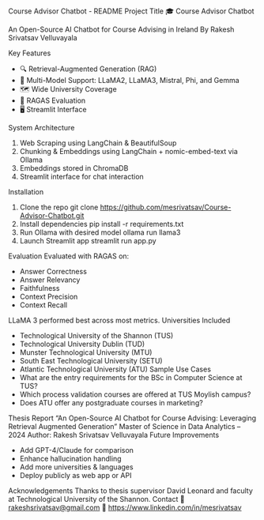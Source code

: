 Course Advisor Chatbot - README
Project Title
🎓 Course Advisor Chatbot

An Open-Source AI Chatbot for Course Advising in Ireland
By Rakesh Srivatsav Velluvayala

Key Features
- 🔍 Retrieval-Augmented Generation (RAG)
- 🤖 Multi-Model Support: LLaMA2, LLaMA3, Mistral, Phi, and Gemma
- 🗺️ Wide University Coverage
- 🧪 RAGAS Evaluation
- 🖥️ Streamlit Interface

System Architecture
1. Web Scraping using LangChain & BeautifulSoup
2. Chunking & Embeddings using LangChain + nomic-embed-text via Ollama
3. Embeddings stored in ChromaDB
4. Streamlit interface for chat interaction

Installation
1. Clone the repo
    git clone https://github.com/mesrivatsav/Course-Advisor-Chatbot.git
2. Install dependencies
    pip install -r requirements.txt
3. Run Ollama with desired model
    ollama run llama3
4. Launch Streamlit app
    streamlit run app.py

Evaluation
Evaluated with RAGAS on:
- Answer Correctness
- Answer Relevancy
- Faithfulness
- Context Precision
- Context Recall

LLaMA 3 performed best across most metrics.
Universities Included
- Technological University of the Shannon (TUS)
- Technological University Dublin (TUD)
- Munster Technological University (MTU)
- South East Technological University (SETU)
- Atlantic Technological University (ATU)
Sample Use Cases
- What are the entry requirements for the BSc in Computer Science at TUS?
- Which process validation courses are offered at TUS Moylish campus?
- Does ATU offer any postgraduate courses in marketing?

Thesis Report
“An Open-Source AI Chatbot for Course Advising: Leveraging Retrieval Augmented Generation”
Master of Science in Data Analytics – 2024
Author: Rakesh Srivatsav Velluvayala
Future Improvements
- Add GPT-4/Claude for comparison
- Enhance hallucination handling
- Add more universities & languages
- Deploy publicly as web app or API

Acknowledgements
Thanks to thesis supervisor David Leonard and faculty at Technological University of the Shannon.
Contact
📧 rakeshsrivatsav@gmail.com
🔗 https://www.linkedin.com/in/mesrivatsav